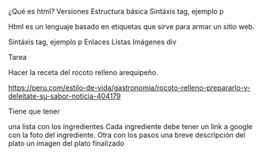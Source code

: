 ¿Qué es html?
Versiones
Estructura básica
Sintáxis tag, ejemplo p

Html es un lenguaje basado en etiquetas que sirve para armar 
un sitio web.

Sintáxis tag, ejemplo p
Enlaces
Listas
Imágenes
div


Tarea

Hacer la receta del rocoto relleno arequipeño.

https://peru.com/estilo-de-vida/gastronomia/rocoto-relleno-prepararlo-y-deleitate-su-sabor-noticia-404179

Tiene que tener

una lista con los ingredientes
Cada ingrediente debe tener un link a google con la foto del ingrediente.
Otra con los pasos
una breve descripción del plato
un imagen del plato finalizado

